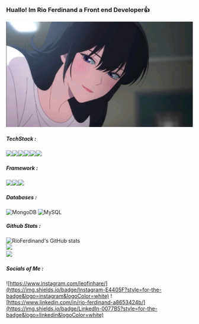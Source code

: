 ### Huallo! Im Rio Ferdinand a Front end Developer👍

![LiShiya](img/github-background.jpeg)

<!--
**RioFerdinand/RioFerdinand** is a ✨ _special_ ✨ repository because its `README.md` (this file) appears on your GitHub profile.

Here are some ideas to get you started:

- 🔭 I’m currently working on ...
- 🌱 I’m currently learning ...
- 👯 I’m looking to collaborate on ...
- 🤔 I’m looking for help with ...
- 💬 Ask me about ...
- 📫 How to reach me: ...
- 😄 Pronouns: ...
- ⚡ Fun fact: ...
-->
##### TechStack :

<img src="https://img.shields.io/badge/C-00599C?style=for-the-badge&logo=c&logoColor=white" /><img src="https://img.shields.io/badge/C%2B%2B-00599C?style=for-the-badge&logo=c%2B%2B&logoColor=white" /><img src="https://img.shields.io/badge/CSS3-1572B6?style=for-the-badge&logo=css3&logoColor=white" /><img src="https://img.shields.io/badge/HTML5-E34F26?style=for-the-badge&logo=html5&logoColor=white" /><img src="https://img.shields.io/badge/JavaScript-323330?style=for-the-badge&logo=javascript&logoColor=F7DF1E" /><img src="https://img.shields.io/badge/Python-FFD43B?style=for-the-badge&logo=python&logoColor=blue" />

##### Framework :
<img src="https://img.shields.io/badge/Bootstrap-563D7C?style=for-the-badge&logo=bootstrap&logoColor=white" /><img src="https://img.shields.io/badge/Express%20js-000000?style=for-the-badge&logo=express&logoColor=white" /><img src="https://img.shields.io/badge/Laravel-FF2D20?style=for-the-badge&logo=laravel&logoColor=white" />

##### Databases :
![MongoDB](https://img.shields.io/badge/MongoDB-%234ea94b.svg?style=for-the-badge&logo=mongodb&logoColor=white) ![MySQL](https://img.shields.io/badge/mysql-4479A1.svg?style=for-the-badge&logo=mysql&logoColor=white)

##### Github Stats :
![RioFerdinand's GitHub stats](https://github-readme-stats.vercel.app/api?username=RioFerdinand&show_icons=true&theme=tokyonight)<br>
![](https://nirzak-streak-stats.vercel.app/?user=RioFerdinand&theme=tokyonight&hide_border=false)<br>
![](https://github-readme-stats.vercel.app/api/top-langs/?username=RioFerdinand&theme=tokyonight&hide_border=false&include_all_commits=true&count_private=false&layout=compact)

##### Socials of Me :
![https://www.instagram.com/leofinhare/](https://img.shields.io/badge/Instagram-E4405F?style=for-the-badge&logo=instagram&logoColor=white) ![https://www.linkedin.com/in/rio-ferdinand-a8653424b/](https://img.shields.io/badge/LinkedIn-0077B5?style=for-the-badge&logo=linkedin&logoColor=white)